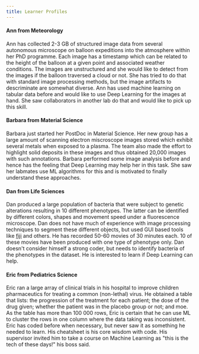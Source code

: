 ```yaml
---
title: Learner Profiles
---
```


#### Ann from Meteorology

Ann has collected 2-3 GB of structured image data from several autonomous microscope on balloon expeditions into the atmosphere within her PhD programme. Each image has a timestamp which can be related to the height of the balloon at a given point and associated weather conditions. The images are unstructured and she would like to detect from the images if the balloon traversed a cloud or not. She has tried to do that with standard image processing methods, but the image artifacts to descriminate are somewhat diverse. Ann has used machine learning on tabular data before and would like to use Deep Learning for the images at hand. She saw collaborators in another lab do that and would like to pick up this skill.

#### Barbara from Material Science

Barbara just started her PostDoc in Material Science. Her new group has a large amount of scanning electron miscroscope images stored which exhibit several metals when exposed to a plasma. The team also made the effort to highlight solid deposits in these images and thus obtained 20,000 images with such annotations. Barbara performed some image analysis before and hence has the feeling that Deep Learning may help her in this task. She saw her labmates use ML algorithms for this and is motivated to finally understand these approaches.

#### Dan from Life Sciences

Dan produced a large population of bacteria that were subject to genetic alterations resulting in 10 different phenotypes. The latter can be identified by different colors, shapes and movement speed under a fluorescence microscope. Dan does not have much of experience with image processing techniques to segment these different objects, but used GUI based tools like [fiji](https://fiji.sc) and others. He has recorded 50-60 movies of 30 minutes each. 10 of these movies have been produced with one type of phenotype only. Dan doesn't consider himself a strong coder, but needs to identify bacteria of the phenotypes in the dataset. He is interested to learn if Deep Learning can help.

#### Eric from Pediatrics Science

Eric ran a large array of clinical trials in his hospital to improve children pharmaceutics for treating a common (non-lethal) virus. He obtained a table that lists: the progression of the treatment for each patient; the dose of the drug given; whether the patient was in the placebo group or not; and moe. As the table has more than 100 000 rows, Eric is certain that he can use ML to cluster the rows in one column where the data taking was inconsistent. Eric has coded before when necessary, but never saw it as something he needed to learn. His cheatsheet is his core wisdom with code. His supervisor invited him to take a course on Machine Learning as "this is the tech of these days!" his boss said.

